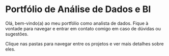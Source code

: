 #  Portfólio de Análise de Dados e BI

Olá, bem-vindo(a) ao meu portfólio como analista de dados. Fique à vontade para navegar e entrar em contato comigo em caso de dúvidas ou sugestões.

Clique nas pastas para navegar entre os projetos e ver mais detalhes sobre eles.

